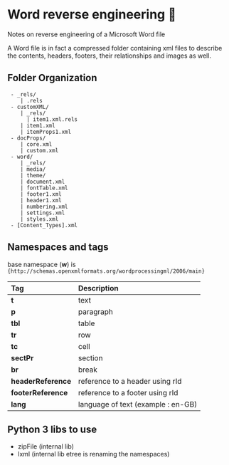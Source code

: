 # Word reverse engineering 📝
Notes on reverse engineering of a Microsoft Word file

A Word file is in fact a compressed folder containing xml files to describe the contents, headers, footers, their relationships and images as well.

## Folder Organization

```
 - _rels/
    | .rels
 - customXML/
    | _rels/
      | item1.xml.rels
    | item1.xml
    | itemProps1.xml
 - docProps/
    | core.xml
    | custom.xml
 - word/
    | _rels/
    | media/
    | theme/
    | document.xml
    | fontTable.xml
    | footer1.xml
    | header1.xml
    | numbering.xml
    | settings.xml
    | styles.xml
 - [Content_Types].xml
```


## Namespaces and tags

base namespace (**w**) is ` {http://schemas.openxmlformats.org/wordprocessingml/2006/main}`

| Tag |  Description                |
| :-------- |  :------------------------- |
| **t**  |  text |
| **p**  |  paragraph |
| **tbl**  |  table |
| **tr**  | row |
| **tc**  |  cell |
|  **sectPr**  | section |
|  **br**  | break |
|  **headerReference**  | reference to a header using rId |
|  **footerReference**  | reference to a footer using rId |
|  **lang**  | language of text (example : en-GB) |

## Python 3 libs to use
- zipFile (internal lib)
- lxml (internal lib etree is renaming the namespaces)
